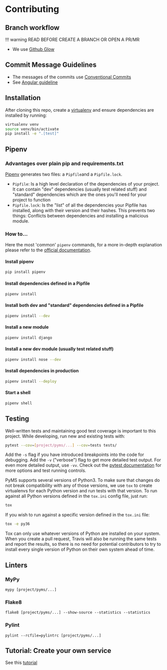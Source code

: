 # Contributing

## Branch workflow

!!! warning
    READ BEFORE CREATE A BRANCH OR OPEN A PR/MR

- We use [Github Glow](https://guides.github.com/introduction/flow/)
  

## Commit Message Guidelines

- The messages of the commits use [Conventional Commits](https://www.conventionalcommits.org/en/v1.0.0/)
- See [Angular guideline](https://github.com/angular/angular/blob/22b96b9/CONTRIBUTING.md#-commit-message-guidelines)


## Installation

After cloning this repo, create a [virtualenv](https://virtualenv.pypa.io/en/stable/) and ensure dependencies are installed by running:

```sh
virtualenv venv
source venv/bin/activate
pip install -e ".[test]"
```

## Pipenv

### Advantages over plain pip and requirements.txt
[Pipenv](https://pipenv.readthedocs.io/en/latest/) generates two files: a `Pipfile`and a `Pipfile.lock`.
* `Pipfile`: Is a high level declaration of the dependencies of your project. It can contain "dev" dependencies (usually test related stuff) and "standard" dependencies which are the ones you'll need for your project to function
* `Pipfile.lock`: Is the "list" of all the dependencies your Pipfile has installed, along with their version and their hashes. This prevents two things: Conflicts between dependencies and installing a malicious module.

### How to...

Here the most 'common' `pipenv` commands, for a more in-depth explanation please refer to  the [official documentation](https://pipenv.readthedocs.io/en/latest/).

#### Install pipenv
```bash
pip install pipenv
```

#### Install dependencies defined in a Pipfile
```bash
pipenv install
```

#### Install both dev and "standard" dependencies defined in a Pipfile
```bash
pipenv install --dev
```

#### Install a new module
```bash
pipenv install django
```

#### Install a new dev module (usually test related stuff)
```bash
pipenv install nose --dev
```

#### Install dependencies in production
```bash
pipenv install --deploy
```

#### Start a shell
```bash
pipenv shell
```

## Testing
Well-written tests and maintaining good test coverage is important to this project. While developing, run new and existing tests with:

```sh
pytest --cov=[project/pyms/...] --cov=tests tests/
```

Add the `-s` flag if you have introduced breakpoints into the code for debugging.
Add the `-v` ("verbose") flag to get more detailed test output. For even more detailed output, use `-vv`.
Check out the [pytest documentation](https://docs.pytest.org/en/latest/) for more options and test running controls.

PyMS supports several versions of Python3. To make sure that changes do not break compatibility with any of those versions, we use `tox` to create virtualenvs for each Python version and run tests with that version. To run against all Python versions defined in the `tox.ini` config file, just run:

```sh
tox
```

If you wish to run against a specific version defined in the `tox.ini` file:

```sh
tox -e py36
```

Tox can only use whatever versions of Python are installed on your system. When you create a pull request, Travis will also be running the same tests and report the results, so there is no need for potential contributors to try to install every single version of Python on their own system ahead of time.

## Linters

### MyPy

```
mypy [project/pyms/...]
```

### Flake8

```
flake8 [project/pyms/...] --show-source --statistics --statistics
```

### Pylint

```
pylint --rcfile=pylintrc [project/pyms/...]
```

## Tutorial: Create your own service

See this [tutorial](../tutorial_create_services.md)
